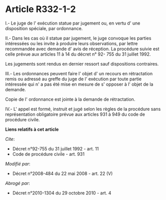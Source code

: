 # Article R332-1-2

I.- Le juge de l' exécution statue par jugement ou, en vertu d' une disposition spéciale, par ordonnance. 

II.- Dans les cas où il statue par jugement, le juge convoque les parties intéressées ou les invite à produire leurs
observations, par lettre recommandée avec demande d' avis de réception. La procédure suivie est celle prévue aux articles 11
à 14 du décret n° 92- 755 du 31 juillet 1992. 

Les jugements sont rendus en dernier ressort sauf dispositions contraires. 

III.- Les ordonnances peuvent faire l' objet d' un recours en rétractation remis ou adressé au greffe du juge de l' exécution
par toute partie intéressée qui n' a pas été mise en mesure de s' opposer à l' objet de la demande. 

Copie de l' ordonnance est jointe à la demande de rétractation. 

IV.- L' appel est formé, instruit et jugé selon les règles de la procédure sans représentation obligatoire prévue aux
articles 931 à 949 du code de procédure civile.

**Liens relatifs à cet article**

_Cite_:

  - Décret n°92-755 du 31 juillet 1992 - art. 11
  - Code de procédure civile - art. 931

_Modifié par_:

  - Décret n°2008-484 du 22 mai 2008 - art. 22 (V)

_Abrogé par_:

  - Décret n°2010-1304 du 29 octobre 2010 - art. 4
